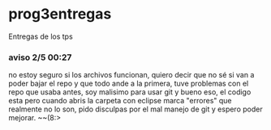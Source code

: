 # prog3entregas
Entregas de los tps
### aviso 2/5 00:27
no estoy seguro si los archivos funcionan, quiero decir que no sé si van a poder bajar el repo y que todo ande a la primera,
tuve problemas con el repo que usaba antes, soy malisimo para usar git y bueno eso, el codigo esta pero cuando abris
la carpeta con eclipse marca "errores" que realmente no lo son, pido disculpas por el mal manejo de git y espero poder mejorar.
~~(8:>
